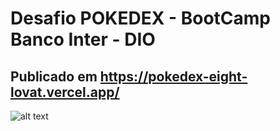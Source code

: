 # Desafio POKEDEX - BootCamp Banco Inter - DIO

## Publicado em https://pokedex-eight-lovat.vercel.app/

![alt text](https://github.com/[rodrigobergenthal]/[pokedex]/blob/[branch]/pokedex1.png?raw=true)
